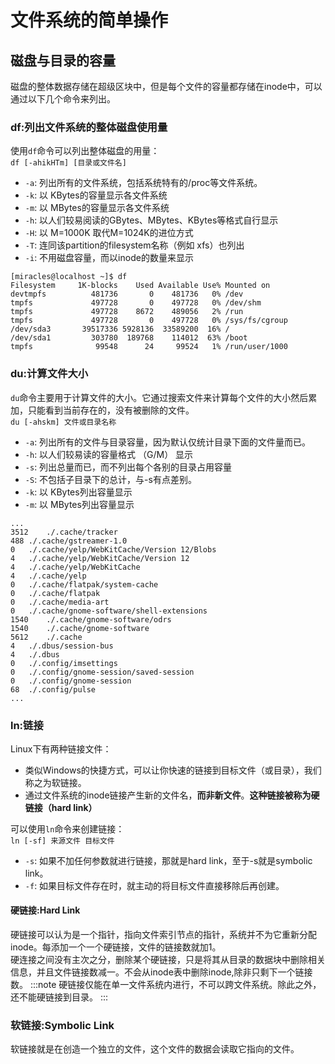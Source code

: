 # 文件系统的简单操作
## 磁盘与目录的容量
磁盘的整体数据存储在超级区块中，但是每个文件的容量都存储在inode中，可以通过以下几个命令来列出。
### df:列出文件系统的整体磁盘使用量
使用`df`命令可以列出整体磁盘的用量：  
`df	[-ahikHTm] [目录或文件名]`
- `-a`: 列出所有的文件系统，包括系统特有的/proc等文件系统。
- `-k`: 以	KBytes的容量显示各文件系统
- `-m`: 以	MBytes的容量显示各文件系统
- `-h`: 以人们较易阅读的GBytes、MBytes、KBytes等格式自行显示
- `-H`: 以	M=1000K	取代M=1024K的进位方式
- `-T`: 连同该partition的filesystem名称（例如	xfs）也列出
- `-i`: 不用磁盘容量，而以inode的数量来显示
```
[miracles@localhost ~]$ df
Filesystem     1K-blocks    Used Available Use% Mounted on
devtmpfs          481736       0    481736   0% /dev
tmpfs             497728       0    497728   0% /dev/shm
tmpfs             497728    8672    489056   2% /run
tmpfs             497728       0    497728   0% /sys/fs/cgroup
/dev/sda3       39517336 5928136  33589200  16% /
/dev/sda1         303780  189768    114012  63% /boot
tmpfs              99548      24     99524   1% /run/user/1000
```
### du:计算文件大小
`du`命令主要用于计算文件的大小。它通过搜索文件来计算每个文件的大小然后累加，只能看到当前存在的，没有被删除的文件。  
`du	[-ahskm] 文件或目录名称`
- `-a`: 列出所有的文件与目录容量，因为默认仅统计目录下面的文件量而已。
- `-h`: 以人们较易读的容量格式	（G/M）	显示
- `-s`: 列出总量而已，而不列出每个各别的目录占用容量
- `-S`: 不包括子目录下的总计，与-s有点差别。
- `-k`: 以	KBytes列出容量显示
- `-m`: 以	MBytes列出容量显示
```
...
3512	./.cache/tracker
488	./.cache/gstreamer-1.0
0	./.cache/yelp/WebKitCache/Version 12/Blobs
4	./.cache/yelp/WebKitCache/Version 12
4	./.cache/yelp/WebKitCache
4	./.cache/yelp
0	./.cache/flatpak/system-cache
0	./.cache/flatpak
0	./.cache/media-art
0	./.cache/gnome-software/shell-extensions
1540	./.cache/gnome-software/odrs
1540	./.cache/gnome-software
5612	./.cache
4	./.dbus/session-bus
4	./.dbus
0	./.config/imsettings
0	./.config/gnome-session/saved-session
0	./.config/gnome-session
68	./.config/pulse
...
```
### ln:链接
Linux下有两种链接文件：
- 类似Windows的快捷方式，可以让你快速的链接到目标文件（或目录），我们称之为软链接。
- 通过文件系统的inode链接产生新的文件名，**而非新文件**。**这种链接被称为硬链接（hard link）**

可以使用`ln`命令来创建链接：  
`ln	[-sf] 来源文件 目标文件`
- `-s`: 如果不加任何参数就进行链接，那就是hard link，至于-s就是symbolic link。
- `-f`: 如果目标文件存在时，就主动的将目标文件直接移除后再创建。
#### 硬链接:Hard Link
硬链接可以认为是一个指针，指向文件索引节点的指针，系统并不为它重新分配inode。每添加一个一个硬链接，文件的链接数就加1。  
硬连接之间没有主次之分，删除某个硬链接，只是将其从目录的数据块中删除相关信息，并且文件链接数减一。不会从inode表中删除inode,除非只剩下一个链接数。
:::note
硬链接仅能在单一文件系统内进行，不可以跨文件系统。除此之外，还不能硬链接到目录。
:::
### 软链接:Symbolic Link
软链接就是在创造一个独立的文件，这个文件的数据会读取它指向的文件。